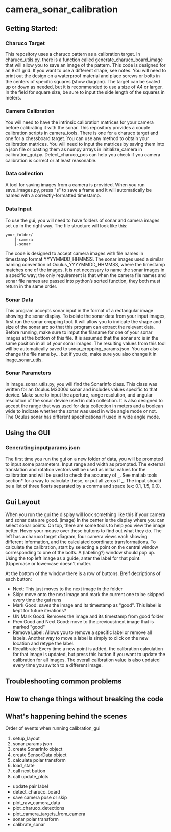 # camera_sonar_calibration
## Getting Started:
### Charuco Target
This repository uses a charuco pattern as a calibration target. In charuco_utils.py, there is a function called generate_charuco_board_image that will allow you to save an image of the pattern. This code is designed for an 8x11 grid. If you want to use a different shape, see notes. You will need to print out the design on a waterproof material and place screws or bolts in the centers of specific squares (show diagram). The target can be scaled up or down as needed, but it is recommended to use a size of A4 or larger. In the field for square size, be sure to input the side length of the squares in meters.

### Camera Calibration
You will need to have the intrinsic calibration matrices for your camera before calibrating it with the sonar. This repository provides a couple calibration scripts in camera_tools. There is one for a charuco target and one for a chessboard target. You can use any method to obtain your calibration matrices. You will need to input the matrices by saving them into a json file or pasting them as numpy arrays in initialize_camera in calibration_gui.py. 
Detect_charuco_pos can help you check if you camera calibration is correct or at least reasonable.

### Data collection
A tool for saving images from a camera is provided. When you run save_images.py, press "s" to save a frame and it will automatically be named with a correctly-formatted timestamp.

### Data Input
To use the gui, you will need to have folders of sonar and camera images set up in the right way. The file structure will look like this:
```
your_folder/
    |-camera
    |-sonar
```
The code is designed to accept camera images with file names in timestamp format YYYYMMDD_HHMMSS. The sonar images used a similar naming convention of Oculus_YYYYMMDD_HHMMSS, where the timestamp matches one of the images. It is not necessary to name the sonar images in a specific way; the only requirement is that when the camera file names and sonar file names are passed into python’s sorted function, they both must return in the same order.

### Sonar Data
This program accepts sonar input in the format of a rectangular image showing the sonar display. To isolate the sonar data from your input images, first run the sonar cropping tool. It will allow you to indicate the shape and size of the sonar arc so that this program can extract the relevant data. Before running, make sure to imput the filaname for one of your sonar images at the bottom of this file. It is assumed that the sonar arc is in the same position in all of your sonar images. The resulting values from this tool will be automatically saved to sonar_cropping_params.json. You can also change the file name by... but if you do, make sure you also change it in inage_sonar_utils.

### Sonar Parameters
In image_sonar_utils.py, you will find the SonarInfo class. This class was written for an Oculus M3000d sonar and includes values specific to that device. Make sure to input the aperture, range resolution, and angular resolution of the sonar device used in data collection. It is also designed to accept the range that was used for data collection in meters and a boolean wide to indicate whether the sonar was used in wide angle mode or not. The Oculus sonar has different specifications if used in wide angle mode. 

## Using the GUI
### Generating inputparams.json 
The first time you run the gui on a new folder of data, you will be prompted to input some parameters. Input range and width as prompted. The external translation and rotation vectors will be used as initial values for the calibration and will be used to check the accuracy of _. See matlab tools section* for a way to calculate these, or put all zeros if _. The input should be a list of three floats separated by a comma and space (ex: 0.1, 1.5, 0.0). 

## Gui Layout
When you run the gui the display will look something like this if your camera and sonar data are good. (image)
In the center is the display where you can select sonar points. On top, there are some tools to help you view the image better. Hover your mouse over these buttons to find out what they do. 
The left has a charuco target diagram, four camera views each showing different information, and the calculated coordinate transformations.
To calculate the calibration, start by selecting a point on the central window corresponding to one of the bolts. A (labeling?) window should pop up. Using the top left image as a guide, anter the label for that point. (Uppercase or lowercase doesn't matter.

At the bottom of the window there is a row of buttons. 
Breif decriptions of each button:
- Next: This just moves to the next image in the folder
- Skip: move onto the next image and mark the current one to be skipped every time the gui runs
- Mark Good: saves the image and its timestamp as "good". This label is kept for future iterations?
- UN Mark Good: Removes the image and its timestamp from good folder
- Prev Good and Next Good: move to the previous/next image that is marked "good"
- Remove Label: Allows you to remove a specific label or remove all labels. Another way to move a label is simply to click on the new location and retype the label.
- Recalibrate: Every time a new point is added, the calibration calculation for that image is updated, but press this button if you want to update the calibration for all images. The overall calibration value is also updated every time you switch to a different image.
  
## Troubleshooting common problems

## How to change things without breaking the code

## What's happening behind the scenes
Order of events when running calibration_gui
1. setup_layout
2. sonar params json
3. create SonarInfo object
4. create SensorData object
5. calculate polar transform
6. load_state
7. call next button
8. call update_plots
- update pair label
- detect_charuco_board
- save camera pose or skip
- plot_raw_camera_data
- plot_charuco_detections
- plot_camera_targets_from_camera
- sonar polar transform
- calibrate_sonar
